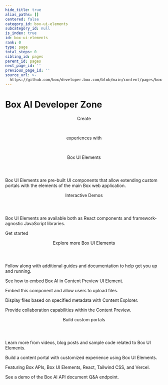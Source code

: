 ```yaml
---
hide_title: true
alias_paths: []
centered: false
category_id: box-ui-elements
subcategory_id: null
is_index: true
id: box-ui-elements
rank: 0
type: page
total_steps: 0
sibling_id: pages
parent_id: pages
next_page_id: ''
previous_page_id: ''
source_url: >-
  https://github.com/box/developer.box.com/blob/main/content/pages/box-ui-elements/index.md
---
```

# Box AI Developer Zone

<Centered wide id="buie" >

<HeroImage type="BUIE" imageWidth="548" imageHeight="493">

<Header>

Create

</br>

experiences with

</br>

Box UI Elements

</Header>

Box UI Elements are pre-built UI components that allow extending custom portals with the elements of the main Box web application.

</HeroImage>

</Centered>

<Centered mid>

<Header>

Interactive Demos

</Header>

<p style="text-align: left; margin-left: 0;">

Box UI Elements are available both as React components and framework-agnostic JavaScript libraries.

</p>

<BuieDemo>

</BuieDemo>

<More to='/guides/embed/ui-elements/installation/' center>

Get started

</More>

</Centered>

<Centered mid>

<Header>

Explore more Box UI Elements

</Header>

<p style="text-align: left; margin-left: 0;">

Follow along with additional guides and documentation
to help get you up and running.

</p>

<TileGrid rows="4">

<Tile type="ai" title="Box AI for UI Elements" href="/guides/embed/ui-elements/preview/#box-ai-for-ui-elements">

See how to embed Box AI in Content Preview UI Element.

</Tile>

<Tile type="upload" title="Content Uploader" href="/guides/embed/ui-elements/uploader/">

Embed this component and allow users to upload files.

</Tile>

<Tile type="ui-metadata" title="Metadata view" href="/guides/embed/ui-elements/explorer/#metadata-view">

Display files based on specified metadata with Content Explorer.

</Tile>

<Tile type="annotations" title="Annotations" href="/guides/embed/ui-elements/annotations/">

Provide collaboration capabilities within the Content Preview.

</Tile>

</TileGrid>

</Centered>

<Centered mid>

<Header centered>

Build custom portals

</Header>

Learn more from videos, blog posts and sample code related to Box UI Elements.

<TileGrid rows="3">

<Tile image="BUIE-portal" title="Read more about creating custom portals" href="https://medium.com/box-developer-blog/build-a-content-portal-using-box-ui-elements-react-tailwind-css-vercel-part-1-f1c509621ceb">

Build a content portal with customized experience using Box UI Elements.

</Tile>

<Tile image="BUIE-sample" title="Clone and deploy a demo project" href="https://github.com/box-community/box-custom-portal-demo?tab=readme-ov-file#box-custom-portal-demo">

Featuring Box APIs, Box UI Elements, React, Tailwind CSS, and Vercel.

</Tile>

<Tile image="BUIE-AI" title="Box AI for Box UI Elements" href="https://www.youtube.com/watch?v=8DmMgkm-6Tw">

See a demo of the Box AI API document Q&A endpoint.

</Tile>

</TileGrid>

</Centered>